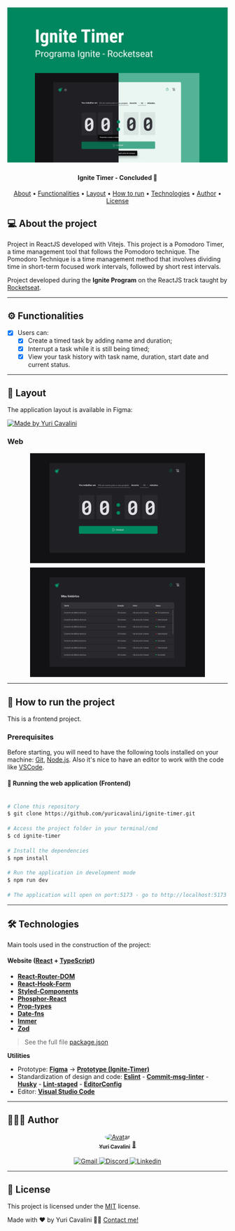 <h1 align="center">
  <img alt="Ignite-timer-banner" title="Ignite-timer-banner" src="./assets/banner.png" />
</h1>

<h4 align="center">
  Ignite Timer - Concluded 🚀
</h4>

<p align="center">
 <a href="#-about-the-project">About</a> •
 <a href="#-functionalities">Functionalities</a> •
 <a href="#-layout">Layout</a> •
 <a href="#-how-to-run-the-project">How to run</a> •
 <a href="#-technologies">Technologies</a> •
 <a href="#-author">Author</a> •
 <a href="#user-content--license">License</a>
</p>

## 💻 About the project

Project in ReactJS developed with Vitejs.
This project is a Pomodoro Timer, a time management tool that follows the Pomodoro technique. The Pomodoro Technique is a time management method that involves dividing time in short-term focused work intervals, followed by short rest intervals.

Project developed during the **Ignite Program** on the ReactJS track taught by [Rocketseat](https://www.rocketseat.com.br/).

---

## ⚙️ Functionalities

- [x] Users can:
  - [x] Create a timed task by adding  name and duration;
  - [x] Interrupt a task while it is still being timed;
  - [x] View your task history with task name, duration, start date and current status.

---

## 🎨 Layout

The application layout is available in Figma:

<a href="https://www.figma.com/file/7SMHK4yDteEIf4PIMWYSis/Ignite-Timer-(Community)">
  <img alt="Made by Yuri Cavalini" src="https://img.shields.io/badge/Access%20layout-Figma-brightgreen" />
</a>

### Web

<div style="display: flex; flex-direction: column; align-items: center; justify-content: center; gap: 10px">
  <img alt="Ignite-timer-layout" title="Ignite-timer-layout" src="./assets/layout-1.png" width="400px" />

  <img alt="Ignite-timer-layout" title="Ignite-timer-layout" src="./assets/layout-2.png" width="400px" />
</div>

---

## 🚀 How to run the project

This is a frontend project.

### Prerequisites

Before starting, you will need to have the following tools installed on your machine:
[Git](https://git-scm.com), [Node.js](https://nodejs.org/en/).
Also it's nice to have an editor to work with the code like [VSCode](https://code.visualstudio.com/).

#### 🧭 Running the web application (Frontend)

```bash

# Clone this repository
$ git clone https://github.com/yuricavalini/ignite-timer.git

# Access the project folder in your terminal/cmd
$ cd ignite-timer

# Install the dependencies
$ npm install

# Run the application in development mode
$ npm run dev

# The application will open on port:5173 - go to http://localhost:5173

```

---

## 🛠 Technologies

Main tools used in the construction of the project:

#### **Website**  ([React](https://reactjs.org/)  +  [TypeScript](https://www.typescriptlang.org/))

- **[React-Router-DOM](https://reactrouter.com/en/main)**
- **[React-Hook-Form](https://react-hook-form.com/)**
- **[Styled-Components](https://styled-components.com/)**
- **[Phosphor-React](https://github.com/phosphor-icons/react)**
- **[Prop-types](https://github.com/facebook/prop-types)**
- **[Date-fns](https://date-fns.org/)**
- **[Immer](https://immerjs.github.io/immer/)**
- **[Zod](https://github.com/colinhacks/zod)**

> See the full file [package.json](https://github.com/yuricavalini/ignite-timer/blob/master/package.json)

**Utilities**

- Prototype:  **[Figma](https://www.figma.com/)**  →  **[Prototype (Ignite-Timer)](https://www.figma.com/file/7SMHK4yDteEIf4PIMWYSis/Ignite-Timer-(Community))**
- Standardization of design and code: **[Eslint](https://eslint.org/)** - **[Commit-msg-linter](https://github.com/legend80s/commit-msg-linter)** - **[Husky](https://typicode.github.io/husky/#/)** - **[Lint-staged](https://github.com/okonet/lint-staged)** - **[EditorConfig](https://editorconfig.org/)**
- Editor:  **[Visual Studio Code](https://code.visualstudio.com/)**

---

## 🧑🏻‍💻 Author

<div align="center">
  <a href="https://github.com/yuricavalini">
  <img style="border-radius: 50%;" src="https://github.com/yuricavalini.png" width="100px;" alt="Avatar"/>
  <br />
  <sub><b>Yuri Cavalini</b></sub></a> <a href="https://github.com/yuricavalini" title="Yuri Cavalini">🚀</a>
  <br />
  </a>
</div>
<br />
<div align="center">
  <a title="yuricavalini@gmail.com" href="mailto:yuricavalini@gmail.com?subject=Contact" target="_blank">
    <img src="https://img.shields.io/badge/-Gmail-%23333?style=for-the-badge&logo=gmail" alt="Gmail" />
  </a>
  <a href="https://discordapp.com/users/9585" target="_blank">
    <img src="https://img.shields.io/badge/Discord-7289DA?style=for-the-badge&logo=discord&logoColor=white" alt="Discord" />
  </a>
  <a href="https://linkedin.com/in/yuricavalini" target="_blank">
    <img src="https://img.shields.io/badge/-LinkedIn-%230077B5?style=for-the-badge&logo=linkedin" alt="Linkedin" />
  </a>
</div>

---

## 📝 License

This project is licensed under the [MIT](./LICENSE) license.

Made with ❤️ by Yuri Cavalini 👋🏻 [Contact me!](https://www.linkedin.com/in/yuricavalini/)
